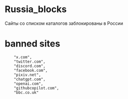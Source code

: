 # Russia_blocks
Сайты со списком каталогов заблокированы в России



# banned sites

        "x.com",
        "twitter.com",
        "discord.com",
        "facebook.com",
        "pixiv.net",
        "chatgpt.com",
        "openai.com",
        "githubcopilot.com",
        "bbc.co.uk"
